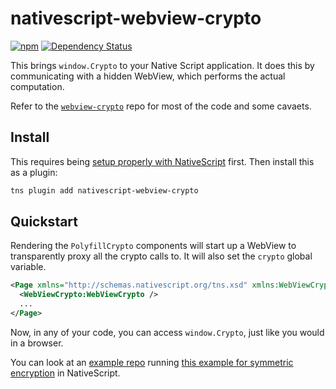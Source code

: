 # nativescript-webview-crypto

[![npm](https://img.shields.io/npm/v/nativescript-webview-crypto.svg?maxAge=2592000?style=flat-square)](https://www.npmjs.com/package/nativescript-webview-crypto)
[![Dependency Status](https://dependencyci.com/github/saulshanabrook/nativescript-webview-crypto/badge)](https://dependencyci.com/github/saulshanabrook/nativescript-webview-crypto)

This brings `window.Crypto` to your Native Script application. It does this
by communicating with a hidden WebView, which performs the actual
computation.

Refer to the [`webview-crypto`](https://github.com/saulshanabrook/webview-crypto)
repo for most of the code and some cavaets.


## Install

This requires being [setup properly with NativeScript](http://docs.nativescript.org/start/quick-setup)
first. Then install this as a plugin:

```bash
tns plugin add nativescript-webview-crypto
```

<!-- ```bash
tns plugin add nativescript-webview-crypto

mkdir -p app/webview-crypto
cp node_modules/nativescript-webview-interface/www/nativescript-webview-interface.js \
   node_modules/webview-crypto/webViewWorker.js \
   node_modules/nativescript-webview-crypto/www/index.html \
   node_modules/nativescript-webview-crypto/www/nativeScriptWebViewWorker.js \
   app/webview-crypto
``` -->

## Quickstart

Rendering the `PolyfillCrypto` components will start up a WebView to
transparently proxy all the crypto calls to. It will also set the `crypto`
global variable.

```xml
<Page xmlns="http://schemas.nativescript.org/tns.xsd" xmlns:WebViewCrypto="nativescript-webview-crypto">
  <WebViewCrypto:WebViewCrypto />
  ...
</Page>
```

Now, in any of your code, you can access `window.Crypto`, just like you would
in a browser.

You can look at an [example repo](https://github.com/saulshanabrook/nativescript-webview-crypto-example)
running [this example for symmetric encryption](https://blog.engelke.com/2014/06/22/symmetric-cryptography-in-the-browser-part-1/)
in NativeScript.
